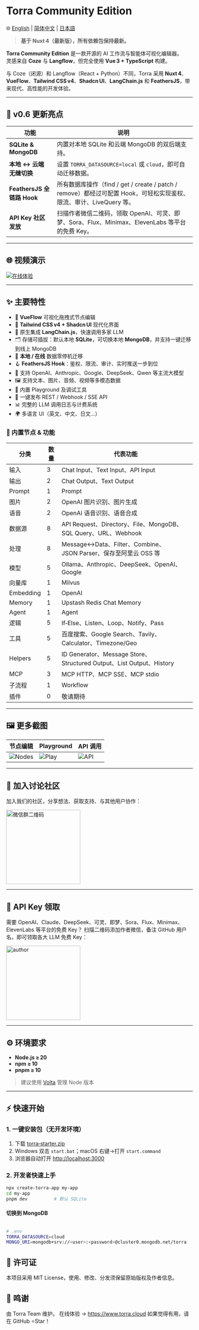 # Torra Community Edition

🌐 [English](./README.md) | [简体中文](./README.zh-CN.md) | [日本語](./README.ja.md)

> **基于 Nuxt 4（最新版），所有依赖包保持最新。**

**Torra Community Edition** 是一款开源的 AI 工作流与智能体可视化编辑器。  
灵感来自 **Coze** 与 **Langflow**，但完全使用 **Vue 3 + TypeScript** 构建。

与 Coze（闭源）和 Langflow（React + Python）不同，Torra 采用 **Nuxt 4**、**VueFlow**、**Tailwind CSS v4**、**Shadcn UI**、**LangChain.js** 和 **FeathersJS**，带来现代、高性能的开发体验。

---

## 🌟 v0.6 更新亮点

| 功能 | 说明 |
|------|------|
| **SQLite & MongoDB** | 内置对本地 SQLite 和云端 MongoDB 的双后端支持。 |
| **本地 ↔ 云端 无缝切换** | 设置 `TORRA_DATASOURCE=local` 或 `cloud`，即可自动迁移数据。 |
| **FeathersJS 全链路 Hook** | 所有数据库操作（find / get / create / patch / remove）都经过可配置 Hook，可轻松实现鉴权、限流、审计、LiveQuery 等。 |
| **API Key 社区发放** | 扫描作者微信二维码，领取 OpenAI、可灵、即梦、Sora、Flux、Minimax、ElevenLabs 等平台的免费 Key。 |

---

## 🌐 视频演示

[![在线体验](https://file.web.hlingsoft.com/SN1tGlRFSFsCB2B4in87AeKxt6nGFRrY/torra_screenshot.png)](https://file.web.hlingsoft.com/70ccmgMsHhoo8TnCFBqRWhBiMXudgrem/%E9%A3%9E%E4%B9%A620250627-212754.mp4)

---

## ✨ 主要特性

- 🚀 **VueFlow** 可视化拖拽式节点编辑
- 🎨 **Tailwind CSS v4 + Shadcn UI** 现代化界面
- 🤖 原生集成 **LangChain.js**，快速调用多家 LLM
- 🗂 存储可插拔：默认本地 **SQLite**，可切换本地 **MongoDB**，并支持一键迁移到线上 MongoDB
- 🔄 **本地 / 在线** 数据零停机迁移
- 🪝 **FeathersJS Hook**：鉴权、限流、审计、实时推送一步到位
- 🧠 支持 OpenAI、Anthropic、Google、DeepSeek、Qwen 等主流大模型
- 🖼 支持文本、图片、音频、视频等多模态数据
- 🧪 内置 Playground 及调试工具
- 🚀 一键发布 REST / Webhook / SSE API
- 📊 完整的 LLM 调用日志与计费系统
- 🌍 多语言 UI（英文、中文、日文…）

### 🧩 内置节点 & 功能

| 分类 | 数量 | 代表功能 |
|------|------|----------|
| 输入 | 3 | Chat Input、Text Input、API Input |
| 输出 | 2 | Chat Output、Text Output |
| Prompt | 1 | Prompt |
| 图片 | 2 | OpenAI 图片识别、图片生成 |
| 语音 | 2 | OpenAI 语音识别、语音合成 |
| 数据源 | 8 | API Request、Directory、File、MongoDB、SQL Query、URL、Webhook |
| 处理 | 8 | Message↔Data、Filter、Combine、JSON Parser、保存至阿里云 OSS 等 |
| 模型 | 5 | Ollama、Anthropic、DeepSeek、OpenAI、Google |
| 向量库 | 1 | Milvus |
| Embedding | 1 | OpenAI |
| Memory | 1 | Upstash Redis Chat Memory |
| Agent | 1 | Agent |
| 逻辑 | 5 | If‑Else、Listen、Loop、Notify、Pass |
| 工具 | 5 | 百度搜索、Google Search、Tavily、Calculator、Timezone/Geo |
| Helpers | 5 | ID Generator、Message Store、Structured Output、List Output、History |
| MCP | 3 | MCP HTTP、MCP SSE、MCP stdio |
| 子流程 | 1 | Workflow |
| 插件 | 0 | 敬请期待 |

---

## 🖼 更多截图

| 节点编辑 | Playground | API 调用 |
|----------|------------|----------|
| ![Nodes](https://file.web.hlingsoft.com/0A0hfGrrTIPm9scihpEaarogPnMAWhbO/%E6%88%AA%E5%B1%8F2025-06-26%2011.18.59.png) | ![Play](https://file.web.hlingsoft.com/DPBatHp8K42r6qc0hWHW5if7FfmEtpHg/%E6%88%AA%E5%B1%8F2025-06-26%2011.16.08.png) | ![API](https://file.web.hlingsoft.com/zIHhaij2H6tBbym8eap1aqar2svuQ0q7/%E6%88%AA%E5%B1%8F2025-06-26%2011.24.37.png) |

---


## 📱  加入讨论社区

加入我们的社区，分享想法、获取支持、与其他用户协作：

<img src="https://file.web.hlingsoft.com/HK8AYmIErpERLFQTqJN3LSTe6KEt1T8H/torra.jpg" alt="微信群二维码" width="200" />



---

## 📱  API Key 领取


需要 OpenAI、Claude、DeepSeek、可灵、即梦、Sora、Flux、Minimax、ElevenLabs 等平台的免费 Key？
扫描二维码添加作者微信，备注 GitHub 用户名，即可领取各大 LLM 免费 Key：

<img src="https://file.web.hlingsoft.com/6hMSdEMQ6cCDCCWmReDNcEL63gW0UAap/WechatIMG1891.jpg" alt="author" width="200" />

---

## ⚙️ 环境要求

- **Node.js ≥ 20**
- **npm ≥ 10**
- **pnpm ≥ 10**

> 建议使用 [Volta](https://volta.sh) 管理 Node 版本

---

## ⚡ 快速开始

### 1. 一键安装包（无开发环境）

1. 下载 [torra‑starter.zip](https://file.web.hlingsoft.com/maO3Mw0xynoVsmeBnRXqOzLBP1kmhDsA/torra-starter.zip)  
2. Windows 双击 `start.bat`；macOS 右键→打开 `start.command`  
3. 浏览器自动打开 <http://localhost:3000>

### 2. 开发者快速上手

```bash
npx create-torra-app my-app
cd my-app
pnpm dev          # 默认 SQLite
```

#### 切换到 MongoDB

```bash

# .env
TORRA_DATASOURCE=cloud
MONGO_URI=mongodb+srv://<user>:<password>@cluster0.mongodb.net/torra
```

## 📄 许可证
本项目采用 MIT License，使用、修改、分发须保留原始版权及作者信息。

## 🙌 鸣谢
由 Torra Team 维护。
在线体验 → https://www.torra.cloud
如果觉得有用，请在 GitHub ⭐Star！
